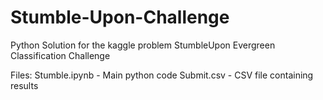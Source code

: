 # Stumble-Upon-Challenge
Python Solution for the kaggle problem StumbleUpon Evergreen Classification Challenge

Files:
Stumble.ipynb - Main python code
Submit.csv - CSV file containing results
